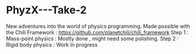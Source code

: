 # PhyzX---Take-2
New adventures into the world of physics programming.
Made possible with the Chili Framework : https://github.com/planetchili/chili_framework
Step 1 : Mass-point physics : Mostly done , might need some polishing.
Step 2 : Rigid body physics : Work in progress
